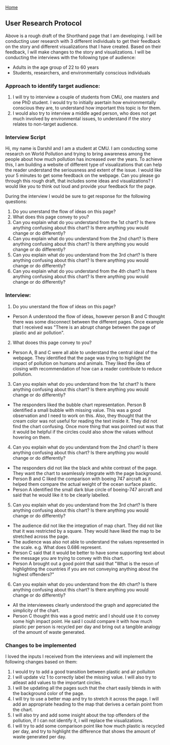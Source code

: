 [Home](/README.md)

## User Research Protocol

Above is a rough draft of the Shorthand page that I am developing. I will be conducting user research with 3 different individuals to get their feedback on the story and different visualizations that I have created. Based on their feedback, I will make changes to the story and visualizations. I will be conducting the interviews with the following type of audience:
- Adults in the age group of 22 to 60 years
- Students, researchers, and environmentally conscious individuals

### Approach to identify target audience:
1. I will try to interview a couple of students from CMU, one masters and one PhD student. I would try to initially asertain how environmentally conscious they are, to understand how important this topic is for them.
2. I would also try to interview a middle aged person, who does not get much involved by environmental issues, to understand if the story relates to non-target audience.


### Interview Script
Hi, my name is Darshil and I am a student at CMU. I am conducting some research on World Pollution and trying to bring awareness among the people about how much pollution has increased over the years. To achieve this, I am building a website of different type of visualizations that can help the reader understand the seriousness and extent of the issue. I would like your 5 minutes to get some feedback on the webpage.
Can you please go through this rough draft, that includes some ideas and visualizations? I would like you to think out loud and provide your feedback for the page.

During the interview I would be sure to get response for the following questions:
1. Do you unerstand the flow of ideas on this page?
2. What does this page convey to you?
3. Can you explain what do you understand from the 1st chart? Is there anything confusing about this chart? Is there anything you would change or do differently?
4. Can you explain what do you understand from the 2nd chart? Is there anything confusing about this chart? Is there anything you would change or do differently?
5. Can you explain what do you understand from the 3rd chart? Is there anything confusing about this chart? Is there anything you would change or do differently?
6. Can you explain what do you understand from the 4th chart? Is there anything confusing about this chart? Is there anything you would change or do differently?


### Interview:
1. Do you unerstand the flow of ideas on this page?
- Person A understood the flow of ideas, however person B and C thought there was some disconnect between the different pages. Once example that I received was "There is an abrupt change between the page of plastic and air pollution".


2. What dooes this page convey to you?
- Person A, B and C were all able to understand the central ideal of the webpage. They identified that the page was trying to highlight the impact of pollution on humans and animals. They liked the idea of closing with recommendation of how can a reader contribute to reduce pollution.


3. Can you explain what do you understand from the 1st chart? Is there anything confusing about this chart? Is there anything you would change or do differently?
- The responders liked the bubble chart representation. Person B identified a small bubble with missing value. This was a good observation and I need to work on this. Also, they thought that the cream color was not useful for reading the text inside it. They did not find the chart confusing. Once more thing that was pointed out was that it would be helpful if the circles could also show the values without hovering on them.

4. Can you explain what do you understand from the 2nd chart? Is there anything confusing about this chart? Is there anything you would change or do differently?
- The responders did not like the black and white contrast of the page. They want the chart to seamlessly integrate with the page background. 
- Person B and C liked the comparison with boeing 747 aircraft as it helped them compare the actual weight of the ocean surface plastic.
- Person A identified the small dark blue circle of boeing-747 aircraft and said that he would like it to be clearly labelled.

5. Can you explain what do you understand from the 3rd chart? Is there anything confusing about this chart? Is there anything you would change or do differently?
- The audience did not like the integration of map chart. They did not like that it was restricted by a square. They would have liked the map to be stretched across the page.
- The audience was also not able to understand the values represented in the scale. e.g. What does 0.686 represent.
- Person C said that it would be better to have some supporting text about the message you are trying to convey with this chart.
- Person A brought out a good point that said that "What is the reson of highlighting the countries if you are not conveying anything about the highest offenders?"

6. Can you explain what do you understand from the 4th chart? Is there anything confusing about this chart? Is there anything you would change or do differently?
- All the interviewees clearly understood the graph and appreciated the simplicity of the chart.
- Person C thought this was a good metric and I should use it to convey some high impact point. He said I could compare it with how much plastic per person is recycled per day and bring out a tangible analogy of the amount of waste generated.


### Changes to be implemented
I loved the inputs I received from the interviews and will implement the following changes based on them:
1. I would try to add a good transition between plastic and air polluiton
2. I will update viz 1 to correctly label the missing value. I will also try to atleast add values to the important circles.
3. I will be updating all the pages such that the chart easily blends in with the background color of the page.
4. I will try to use a better map and try to stretch it across the page. I will add an appropriate heading to the map that derives a certain point from the chart.
5. I will also try and add some insight about the top offenders of the pollution, if I can not identify it, i will replace the visualizations.
6. I will try to add some comparison point like how much plastic is recycled per day, and try to highlight the difference that shows the amount of waste generated per day.

<script src="https://carnegiemellon.shorthandstories.com/reality-check-pollution/embed.js"></script>


